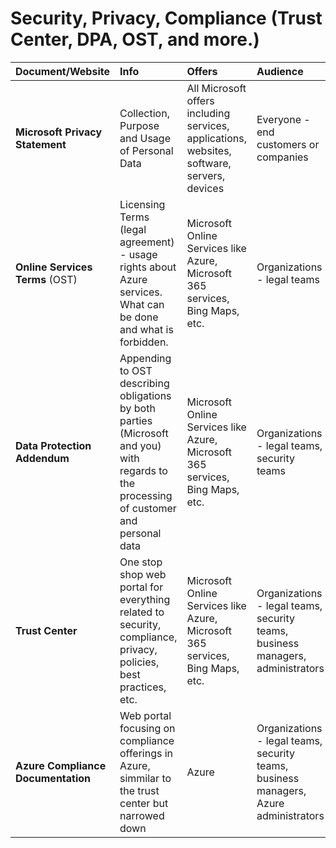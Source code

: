 #  Security, Privacy, Compliance (Trust Center, DPA, OST, and more.)

|Document/Website|Info|Offers|Audience|
| :- | :- | :- | :- |
|**Microsoft Privacy Statement**|Collection, Purpose and Usage of Personal Data|All Microsoft offers including services, applications, websites, software, servers, devices|Everyone - end customers or companies|
|**Online Services Terms** (OST)|Licensing Terms (legal agreement) - usage rights about Azure services. What can be done and what is forbidden.|Microsoft Online Services like Azure, Microsoft 365 services, Bing Maps, etc.|Organizations - legal teams|
|**Data Protection Addendum**|Appending to OST describing obligations by both parties (Microsoft and you) with regards to the processing of customer and personal data|Microsoft Online Services like Azure, Microsoft 365 services, Bing Maps, etc.|Organizations - legal teams, security teams|
|**Trust Center**|One stop shop web portal for everything related to security, compliance, privacy, policies, best practices, etc.|Microsoft Online Services like Azure, Microsoft 365 services, Bing Maps, etc.|Organizations - legal teams, security teams, business managers, administrators|
|**Azure Compliance Documentation**|Web portal focusing on compliance offerings in Azure, simmilar to the trust center but narrowed down|Azure|Organizations - legal teams, security teams, business managers, Azure administrators|

